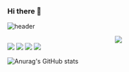 ### Hi there 👋
![header](https://capsule-render.vercel.app/api?type=soft&text=HI!&color=white)
 <div align=center>
<!-- [![Tech Blog Badge](http://img.shields.io/badge/-Tech%20blog-black?style=flat-square&logo=github&link=https://zzsza.github.io/)](https://cheery7272.tistory.com/) -->
	<img src="https://img.shields.io/badge/Python-#3776AB?style=flat-square&logo=Android&logoColor=white"/>
  </div>
<img src="https://img.shields.io/badge/3776AB?style=뱃지모양&logo=로고&logoColor=로고색상"/>
<img src="https://img.shields.io/badge/뱃지레이블-배경색?style=뱃지모양&logo=로고&logoColor=로고색상"/>
<img src="https://img.shields.io/badge/뱃지레이블-배경색?style=뱃지모양&logo=로고&logoColor=로고색상"/>
<img src="https://img.shields.io/badge/뱃지레이블-배경색?style=뱃지모양&logo=로고&logoColor=로고색상"/>

![Anurag's GitHub stats](https://github-readme-stats.vercel.app/api?username=cheery72&show_icons=true&theme=radical)
<!--
**cheery72/cheery72** is a ✨ _special_ ✨ repository because its `README.md` (this file) appears on your GitHub profile.

Here are some ideas to get you started:

- 🔭 I’m currently working on ...
- 🌱 I’m currently learning ...
- 👯 I’m looking to collaborate on ...
- 🤔 I’m looking for help with ...
- 💬 Ask me about ...
- 📫 How to reach me: ...
- 😄 Pronouns: ...
- ⚡ Fun fact: ...
-->
